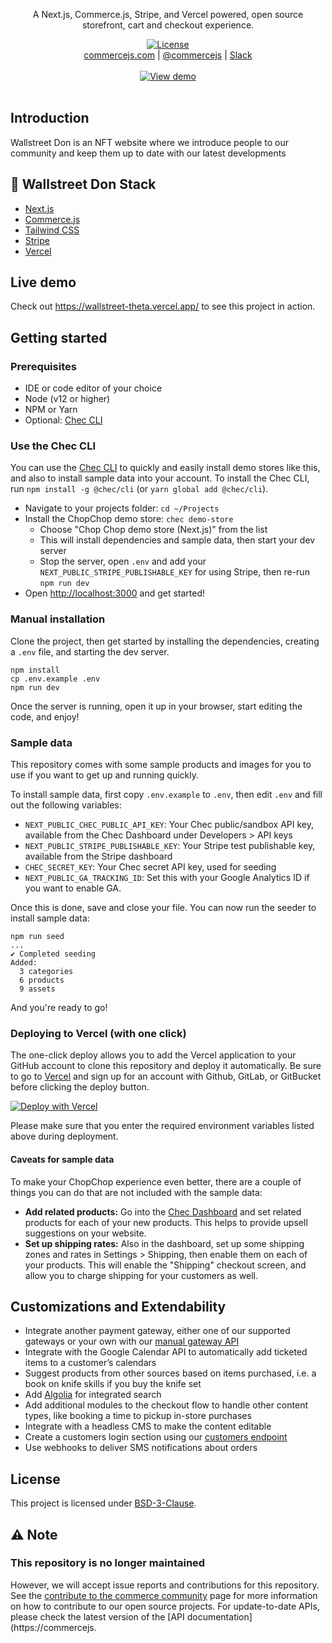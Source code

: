 
<p align="center">
A Next.js, Commerce.js, Stripe, and Vercel powered, open source storefront, cart and checkout experience.
</p>

<p align="center">
  <a href="https://github.com/chec/commercejs-chopchop-demo/blob/main/LICENSE.md">
    <img src="https://img.shields.io/npm/l/@chec/commerce.js.svg" alt="License" />
  </a>
  <br>
  <a href="https://commercejs.com">commercejs.com</a> | <a href="https://twitter.com/commercejs">@commercejs</a> | <a href="http://slack.commercejs.com">Slack</a>
  <br />
  <br />
  <a href="https://wallstreet-theta.vercel.app/">
    <img src="https://cdn.chec.io/email/assets/marketing/chec-demo-btn_gray.svg" alt="View demo" />
  </a>
  <br />
  <br />
  
</p>

## Introduction

Wallstreet Don is an NFT website where we introduce people to our community and keep them up to date with our latest developments


## 🥞 Wallstreet Don Stack

* [Next.js](https://nextjs.org/)
* [Commerce.js](https://commercejs.com)
* [Tailwind CSS](https://tailwindcss.com/)
* [Stripe](https://stripe.com)
* [Vercel](https://vercel.com/)

## Live demo

Check out https://wallstreet-theta.vercel.app/ to see this project in action.

## Getting started

### Prerequisites

- IDE or code editor of your choice
- Node (v12 or higher)
- NPM or Yarn
- Optional: [Chec CLI](https://github.com/chec/cli)

### Use the Chec CLI

You can use the [Chec CLI](https://github.com/chec/cli) to quickly and easily install demo stores like this, and also
to install sample data into your account. To install the Chec CLI, run `npm install -g @chec/cli` (or `yarn global add @chec/cli`).

* Navigate to your projects folder: `cd ~/Projects`
* Install the ChopChop demo store: `chec demo-store`
  * Choose "Chop Chop demo store (Next.js)" from the list
  * This will install dependencies and sample data, then start your dev server
  * Stop the server, open `.env` and add your `NEXT_PUBLIC_STRIPE_PUBLISHABLE_KEY` for using Stripe, then re-run `npm run dev`
* Open [http://localhost:3000](http://localhost:3000) and get started!

### Manual installation

Clone the project, then get started by installing the dependencies, creating a `.env` file, and starting the dev server.

```
npm install
cp .env.example .env
npm run dev
```

Once the server is running, open it up in your browser, start editing the code, and enjoy!

### Sample data

This repository comes with some sample products and images for you to use if you want to get up and running quickly.

To install sample data, first copy `.env.example` to `.env`, then edit `.env` and fill out the
following variables:

* `NEXT_PUBLIC_CHEC_PUBLIC_API_KEY`: Your Chec public/sandbox API key, available from the Chec Dashboard under
  Developers > API keys
* `NEXT_PUBLIC_STRIPE_PUBLISHABLE_KEY`: Your Stripe test publishable key, available from the Stripe dashboard
* `CHEC_SECRET_KEY`: Your Chec secret API key, used for seeding
* `NEXT_PUBLIC_GA_TRACKING_ID`: Set this with your Google Analytics ID if you want to enable GA.

Once this is done, save and close your file. You can now run the seeder to install sample data:

```
npm run seed
...
✔ Completed seeding
Added:
  3 categories
  6 products
  9 assets
```

And you're ready to go!

### Deploying to Vercel (with one click)

The one-click deploy allows you to add the Vercel application to your GitHub account to clone this repository and deploy it automatically. Be sure to go to [Vercel](https://vercel.com/signup) and sign up for an account with Github, GitLab, or GitBucket before clicking the deploy button.

[![Deploy with Vercel](https://vercel.com/button)](https://vercel.com/new/project?template=https://github.com/chec/commercejs-chopchop-demo)

Please make sure that you enter the required environment variables listed above during deployment.

#### Caveats for sample data

To make your ChopChop experience even better, there are a couple of things you can do that are not included with
the sample data:

* **Add related products:** Go into the [Chec Dashboard](https://dashboard.chec.io) and set related products for each
  of your new products. This helps to provide upsell suggestions on your website.
* **Set up shipping rates:** Also in the dashboard, set up some shipping zones and rates in Settings > Shipping, then
  enable them on each of your products. This will enable the "Shipping" checkout screen, and allow you to charge
  shipping for your customers as well.

## Customizations and Extendability 

- Integrate another payment gateway, either one of our supported gateways or your own with our [manual gateway API](https://commercejs.com/docs/guides/manual-payment-integration)
- Integrate with the Google Calendar API to automatically add ticketed items to a customer’s calendars
- Suggest products from other sources based on items purchased, i.e. a book on knife skills if you buy the knife set
- Add [Algolia](https://www.algolia.com/) for integrated search
- Add additional modules to the checkout flow to handle other content types, like booking a time to pickup in-store purchases
- Integrate with a headless CMS to make the content editable
- Create a customers login section using our [customers endpoint](https://commercejs.com/docs/api/#customers)
- Use webhooks to deliver SMS notifications about orders

## License

This project is licensed under [BSD-3-Clause](LICENSE.md).

## ⚠️ Note

### This repository is no longer maintained
However, we will accept issue reports and contributions for this repository. See the [contribute to the commerce community](https://commercejs.com/docs/community/contribute) page for more information on how to contribute to our open source projects. For update-to-date APIs, please check the latest version of the [API documentation](https://commercejs.
